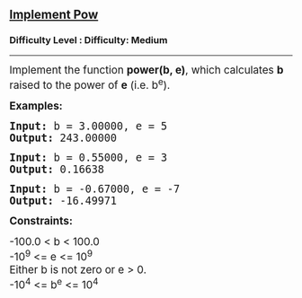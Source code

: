 <h2><a href="https://www.geeksforgeeks.org/problems/powx-n/1">Implement Pow</a></h2><h3>Difficulty Level : Difficulty: Medium</h3><hr><div class="problems_problem_content__Xm_eO"><p><span style="font-size: 14pt;">Implement the function <strong>power(b, e)</strong>, which calculates <strong>b</strong> raised to the power of <strong>e</strong> (i.e. b<sup>e</sup>).</span></p>
<p><span style="font-size: 14pt;"><strong>Examples:</strong></span></p>
<pre><span style="font-size: 14pt;"><strong>Input:</strong> b = 3.00000, e = 5</span><br><span style="font-size: 14pt;"><strong>Output:</strong> 243.00000</span></pre>
<pre><span style="font-size: 14pt;"><strong>Input:</strong> b = 0.55000, e = 3</span><br><span style="font-size: 14pt;"><strong>Output:</strong> 0.16638</span></pre>
<pre><span style="font-size: 14pt;"><strong>Input:</strong> b = -0.67000, e = -7</span><br><span style="font-size: 14pt;"><strong>Output:</strong> -16.49971</span></pre>
<p><span style="font-size: 14pt;"><strong>Constraints:</strong></span></p>
<p><span style="font-size: 14pt;">-100.0 &lt; b &lt; 100.0<br></span><span style="font-size: 14pt;">-10<sup>9</sup> &lt;= e &lt;= 10<sup>9<br></sup></span><span style="font-size: 14pt;">Either b is not zero or e &gt; 0.<br></span><span style="font-size: 14pt;">-10<sup>4</sup> &lt;= b<sup>e</sup> &lt;= 10<sup>4</sup></span></p></div>